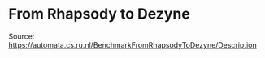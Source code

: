 # From Rhapsody to Dezyne

Source: https://automata.cs.ru.nl/BenchmarkFromRhapsodyToDezyne/Description